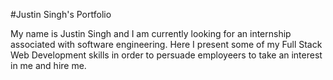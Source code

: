 #Justin Singh's Portfolio

My name is Justin Singh and I am currently looking for an internship associated with software engineering.
Here I present some of my Full Stack Web Development skills in order to persuade employeers to take an interest in me and hire me.

